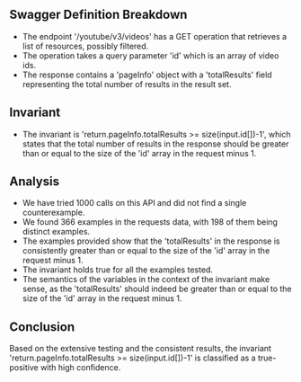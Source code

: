 ## Swagger Definition Breakdown
- The endpoint '/youtube/v3/videos' has a GET operation that retrieves a list of resources, possibly filtered.
- The operation takes a query parameter 'id' which is an array of video ids.
- The response contains a 'pageInfo' object with a 'totalResults' field representing the total number of results in the result set.

## Invariant
- The invariant is 'return.pageInfo.totalResults >= size(input.id[])-1', which states that the total number of results in the response should be greater than or equal to the size of the 'id' array in the request minus 1.

## Analysis
- We have tried 1000 calls on this API and did not find a single counterexample.
- We found 366 examples in the requests data, with 198 of them being distinct examples.
- The examples provided show that the 'totalResults' in the response is consistently greater than or equal to the size of the 'id' array in the request minus 1.
- The invariant holds true for all the examples tested.
- The semantics of the variables in the context of the invariant make sense, as the 'totalResults' should indeed be greater than or equal to the size of the 'id' array in the request minus 1.

## Conclusion
Based on the extensive testing and the consistent results, the invariant 'return.pageInfo.totalResults >= size(input.id[])-1' is classified as a true-positive with high confidence.
